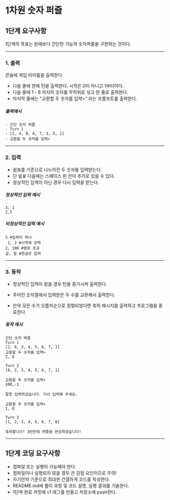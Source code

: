 # 1차원 숫자 퍼즐


## 1단계 요구사항

1단계의 목표는 원래보다 간단한 기능의 숫자퍼즐을 구현하는 것이다.

---

### 1. 출력

   콘솔에 게임 타이틀을 출력한다.

+ 다음 줄에 현재 턴을 출력한다. 시작은 0이 아니고 1부터이다.
+ 다음 줄에 1 - 8 까지의 숫자를 무작위로 섞고 한 줄로 출력한다.
+ 마지막 줄에는 "교환할 두 숫자를 입력>" 라는 프롬프트를 출력한다.

##### **출력예시**

```
- 간단 숫자 퍼즐
- Turn 1
- [2, 4, 8, 6, 7, 3, 5, 1]
- 교환할 두 숫자를 입력>
```

---

### 2. 입력

+ 쉼표를 기준으로 나누어진 두 숫자를 입력받는다.
+ 단 쉼표 다음에는 스페이스 한 칸이 추가로 있을 수 있다.
+ 정상적인 입력이 아닌 경우 다시 입력을 받는다.

##### 정상적인 입력 예시

```
3, 1
2,5
```


##### 비정상적인 입력 예시

```
5 #입력이 하나
 1, 2 #시작에 공백
2, 100 #범위 초과
삼, 칠 #한글로 입력

```

---

### 3. 동작

+ 정상적인 입력이 왔을 경우 턴을 증가시켜 출력한다.

+ 주어진 숫자열에서 입력받은 두 수를 교환해서 출력한다.

+ 만약 모든 수가 오름차순으로 정렬되었다면 축하 메시지를 출력하고 프로그램을 종료한다.

##### 동작 예시

```
간단 숫자 퍼즐
Turn 1
[2, 8, 3, 4, 5, 6, 7, 1]
교환할 두 숫자를 입력>
2, 8

Turn 2
[8, 2, 3, 4, 5, 6, 7, 1]

교환할 두 숫자를 입력>
100,-1

잘못 입력하셨습니다. 다시 입력해 주세요.

교환할 두 숫자를 입력>
1, 8

Turn 3
[1, 2, 3, 4, 5, 6, 7, 8]

축하합니다! 3턴만에 퍼즐을 완성하셨습니다!
```

---

## 1단계 코딩 요구사항

+ 컴파일 또는 실행이 가능해야 한다.
+ 컴파일이나 실행되지 않을 경우 큰 감점 요인이므로 주의!
+ 자기만의 기준으로 최대한 간결하게 코드를 작성한다.
+ README.md에 풀이 과정 및 코드 설명, 실행 결과를 기술한다.
+ 1단계 완료 커밋에 v1 태그를 만들고 저장소에 push한다.